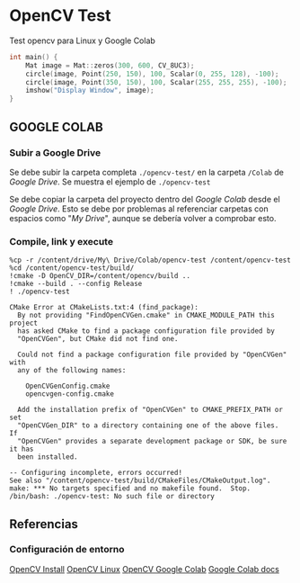 # OpenCV Test
Test opencv para Linux y Google Colab

```cpp
int main() {
	Mat image = Mat::zeros(300, 600, CV_8UC3);
	circle(image, Point(250, 150), 100, Scalar(0, 255, 128), -100);
	circle(image, Point(350, 150), 100, Scalar(255, 255, 255), -100);
	imshow("Display Window", image);
}
```


## GOOGLE COLAB
### Subir a Google Drive
Se debe subir la carpeta completa ```./opencv-test/``` en la carpeta ```/Colab``` de *Google Drive*. Se muestra el ejemplo de ```./opencv-test```

Se debe copiar la carpeta del proyecto dentro del *Google Colab* desde el *Google Drive*. Esto se debe por problemas al referenciar carpetas con espacios como "*My Drive*", aunque se debería volver a comprobar esto.

### Compile, link y execute
```
%cp -r /content/drive/My\ Drive/Colab/opencv-test /content/opencv-test
%cd /content/opencv-test/build/
!cmake -D OpenCV_DIR=/content/opencv/build ..
!cmake --build . --config Release
! ./opencv-test
```

```
CMake Error at CMakeLists.txt:4 (find_package):
  By not providing "FindOpenCVGen.cmake" in CMAKE_MODULE_PATH this project
  has asked CMake to find a package configuration file provided by
  "OpenCVGen", but CMake did not find one.

  Could not find a package configuration file provided by "OpenCVGen" with
  any of the following names:

    OpenCVGenConfig.cmake
    opencvgen-config.cmake

  Add the installation prefix of "OpenCVGen" to CMAKE_PREFIX_PATH or set
  "OpenCVGen_DIR" to a directory containing one of the above files.  If
  "OpenCVGen" provides a separate development package or SDK, be sure it has
  been installed.

-- Configuring incomplete, errors occurred!
See also "/content/opencv-test/build/CMakeFiles/CMakeOutput.log".
make: *** No targets specified and no makefile found.  Stop.
/bin/bash: ./opencv-test: No such file or directory
```
## Referencias

### Configuración de entorno
[OpenCV Install](/docs/opencv/OpenCV-Install.md)
[OpenCV Linux](/docs/opencv/OpenCV-Install-Linux.md)
[OpenCV Google Colab](/docs/opencv/OpenCV-Install-GoogleColab.md)
[Google Colab docs](/docs/GoogleColab.md)

